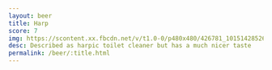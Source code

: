 ```yaml
---
layout: beer
title: Harp
score: 7
img: https://scontent.xx.fbcdn.net/v/t1.0-0/p480x480/426781_10151428526053745_1807147542_n.jpg?oh=5d95dc8124495e17a487010be9bb77af&oe=5890B3AF
desc: Described as harpic toilet cleaner but has a much nicer taste
permalink: /beer/:title.html
---
```

